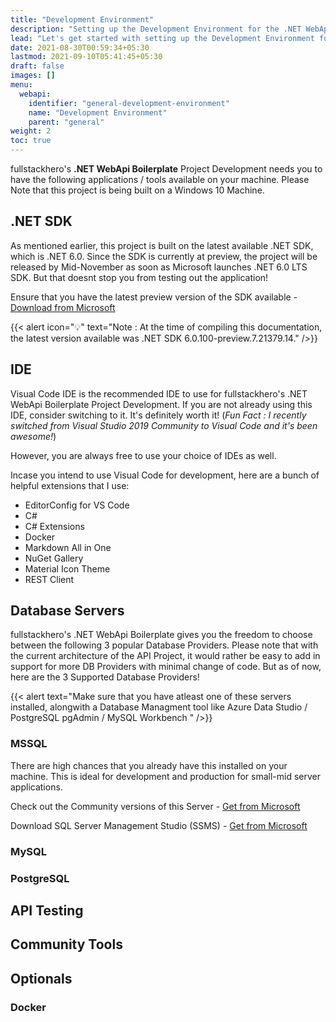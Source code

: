 ```yaml
---
title: "Development Environment"
description: "Setting up the Development Environment for the .NET WebApi Boilerplate"
lead: "Let's get started with setting up the Development Environment for .NET WebApi Boilerplate Development!"
date: 2021-08-30T00:59:34+05:30
lastmod: 2021-09-10T05:41:45+05:30
draft: false
images: []
menu:
  webapi:
    identifier: "general-development-environment"
    name: "Development Environment"
    parent: "general"
weight: 2
toc: true
---
```

fullstackhero's **.NET WebApi Boilerplate** Project Development needs you to have the following applications / tools available on your machine. Please Note that this project is being built on a Windows 10 Machine.

## .NET SDK

As mentioned earlier, this project is built on the latest available .NET SDK, which is .NET 6.0. Since the SDK is currently at preview, the project will be released by Mid-November as soon as Microsoft launches .NET 6.0 LTS SDK. But that doesnt stop you from testing out the application!

Ensure that you have the latest preview version of the SDK available - [Download from Microsoft](https://dotnet.microsoft.com/download/dotnet/6.0)

{{< alert icon="💡" text="Note : At the time of compiling this documentation, the latest version available was .NET SDK 6.0.100-preview.7.21379.14." />}}


## IDE

Visual Code IDE is the recommended IDE to use for fullstackhero's .NET WebApi Boilerplate Project Development. If you are not already using this IDE, consider switching to it. It's definitely worth it! (_Fun Fact : I recently switched from Visual Studio 2019 Community to Visual Code and it's been awesome!_)

However, you are always free to use your choice of IDEs as well.

Incase you intend to use Visual Code for development, here are a bunch of helpful extensions that I use:
- EditorConfig for VS Code
- C#
- C# Extensions
- Docker
- Markdown All in One
- NuGet Gallery
- Material Icon Theme
- REST Client

## Database Servers

fullstackhero's .NET WebApi Boilerplate gives you the freedom to choose between the following 3 popular Database Providers. Please note that with the current architecture of the API Project, it would rather be easy to add in support for more DB Providers with minimal change of code. But as of now, here are the 3 Supported Database Providers!

{{< alert text="Make sure that you have atleast one of these servers installed, alongwith a Database Managment tool like Azure Data Studio / PostgreSQL pgAdmin / MySQL Workbench " />}}


### MSSQL

There are high chances that you already have this installed on your machine. This is ideal for development and production for small-mid server applications.

Check out the Community versions of this Server - [Get from Microsoft](https://www.microsoft.com/en-in/sql-server/sql-server-downloads)

Download SQL Server Management Studio (SSMS) - [Get from Microsoft](https://docs.microsoft.com/en-us/sql/ssms/download-sql-server-management-studio-ssms?view=sql-server-ver15)



### MySQL

### PostgreSQL

## API Testing

## Community Tools

## Optionals

### Docker

